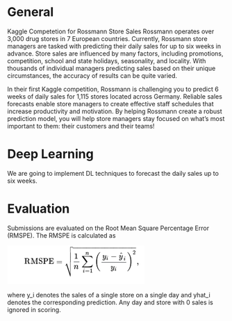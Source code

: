 # General
Kaggle Competetion for Rossmann Store Sales
Rossmann operates over 3,000 drug stores in 7 European countries. Currently, Rossmann store managers are tasked with predicting their daily sales for up to six weeks in advance. Store sales are influenced by many factors, including promotions, competition, school and state holidays, seasonality, and locality. With thousands of individual managers predicting sales based on their unique circumstances, the accuracy of results can be quite varied.

In their first Kaggle competition, Rossmann is challenging you to predict 6 weeks of daily sales for 1,115 stores located across Germany. Reliable sales forecasts enable store managers to create effective staff schedules that increase productivity and motivation. By helping Rossmann create a robust prediction model, you will help store managers stay focused on what’s most important to them: their customers and their teams! 

# Deep Learning
We are going to implement DL techniques to forecast the daily sales up to six weeks. 

# Evaluation
Submissions are evaluated on the Root Mean Square Percentage Error (RMSPE). The RMSPE is calculated as

![RMSPE](image.png)


where y_i denotes the sales of a single store on a single day and yhat_i denotes the corresponding prediction. Any day and store with 0 sales is ignored in scoring.